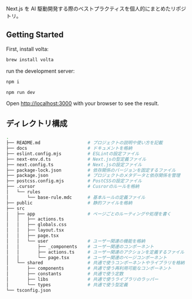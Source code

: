 Next.js を AI 駆動開発する際のベストプラクティスを個人的にまとめたリポジトリ。

## Getting Started

First, install volta:

```bash
brew install volta
```

run the development server:

```bash
npm i

npm run dev
```

Open [http://localhost:3000](http://localhost:3000) with your browser to see the result.

## ディレクトリ構成

```bash
.
├── README.md                  # プロジェクトの説明や使い方を記載
├── docs                       # ドキュメントを格納
├── eslint.config.mjs          # ESLintの設定ファイル
├── next-env.d.ts              # Next.jsの型定義ファイル
├── next.config.ts             # Next.jsの設定ファイル
├── package-lock.json          # 依存関係のバージョンを固定するファイル
├── package.json               # プロジェクトのメタデータと依存関係を管理
├── postcss.config.mjs         # PostCSSの設定ファイル
├── .cursor                    # Cusrorのルールを格納
│   └── rules
│       └── base-rule.mdc      # 基本ルールの定義ファイル
├── public                     # 静的ファイルを格納
├── src
│   ├── app                    # ページごとのルーティングや処理を書く
│   │   ├── actions.ts
│   │   ├── globals.css
│   │   ├── layout.tsx
│   │   ├── page.tsx
│   │   └── user               # ユーザー関連の機能を格納
│   │       ├── _components    # ユーザー関連のコンポーネント
│   │       ├── actions.ts     # ユーザー関連のアクションを定義するファイル
│   │       └── page.tsx       # ユーザー関連のページコンポーネント
│   └── shared                 # 共通で使うコンポーネントやライブラリを格納
│       ├── components         # 共通で使う再利用可能なコンポーネント
│       ├── constants          # 共通で使う定数
│       ├── libs               # 共通で使うライブラリのラッパー
│       └── types              # 共通で使う型定義
└── tsconfig.json
```
